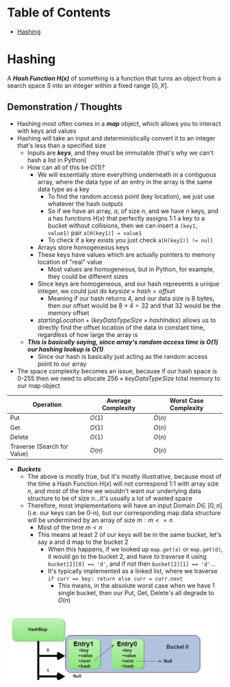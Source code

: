 # Table of Contents
- [Hashing](#hashing)

# Hashing
A ***Hash Function $H(x)$*** of something is a function that turns an object from a search space $S$ into an integer within a fixed range $[0, X]$.

## Demonstration / Thoughts
- Hashing most often comes in a ***map*** object, which allows you to interact with keys and values
- Hashing will take an input and deterministically convert it to an integer that's less than a specified size
    - Inputs are ***keys***, and they must be immutable (that's why we can't hash a list in Python)
    - How can all of this be $O(1)$?
        - We will essentially store everything underneath in a contiguous array, where the data type of an entry in the array is the same data type as a key
            - To find the random access point (key location), we just use whatever the hash outputs
            - So if we have an array, $a$, of size $n$, and we have $n$ keys, and a has functions $H(x)$ that perfectly assigns 1:1 a key to a bucket without collisions, then we can insert a `(key1, value1)` pair `a[H(key1)] = value1`
            - To check if a key exists you just check `a[H(key1)] != null`
        - Arrays store homogeneous keys
        - These keys have values which are actually pointers to memory location of "real" value
            - Most values are homogeneous, but in Python, for example, they could be different sizes
        - Since keys are homogeneous, and our hash represents a unique integer, we could just do $keysize \times hash = offset$
            - Meaning if our hash returns 4, and our data size is 8 bytes, then our offset would be $8 \times 4 = 32$ and that 32 would be the memory offset
        - $startingLocation + (keyDataTypeSize \times hashIndex)$ allows us to directly find the offset location of the data in constant time, regardless of how large the array is
    - ***This is basically saying, since array's random access time is $O(1)$ our hashing lookup is $O(1)$***
        - Since our hash is basically just acting as the random access point to our array
- The space complexity becomes an issue, because if our hash space is 0-255 then we need to allocate $256 \times keyDataTypeSize$ total memory to our map object

| Operation        | Average Complexity | Worst Case Complexity
|------------------|--------------------|----------------------|
| Put              | $O(1)$             | $O(n)$               |
| Get              | $O(1)$             | $O(n)$               |
| Delete           | $O(1)$             | $O(n)$               |
| Traverse (Search for Value)| $O(n)$   | $O(n)$               |

- ***Buckets***
    - The above is mostly true, but it's mostly illustrative, because most of the time a Hash Function $H(x)$ will not correspond 1:1 with array size $n$, and most of the time we wouldn't want our underlying data structure to be of size $n$...it's usually a lot of wasted space
    - Therefore, most implementations will have an input Domain $D\in\ [0, n]$ (i.e. our keys can be 0-n), but our corresponding map data structure will be undermined by an array of size $m: m <= n$
        - Most of the time $m < n$
        - This means at least 2 of our keys will be in the same bucket, let's say a and d map to the bucket 2
            - When this happens, if we looked up `map.get(a)` or `map.get(d)`, it would go to the bucket 2, and have to traverse it using `bucket[2][0] == 'd'`, and if not then `bucket[2][1] == 'd'`...
            - It's typically implemented as a linked list, where we traverse `if curr == key: return else curr = curr.next`
                - This means, in the absolute worst case when we have 1 single bucket, then our Put, Get, Delete's all degrade to $O(n)$

![Bucket with multiple entries](./images/hash_bucket.png)

